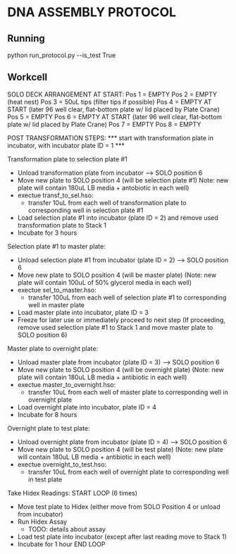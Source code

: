 # DNA ASSEMBLY PROTOCOL

## Running

  python run_protocol.py --is_test True
 
## Workcell 

SOLO DECK ARRANGEMENT AT START: 
Pos 1 = EMPTY
Pos 2 = EMPTY (heat nest)
Pos 3 = 50uL tips (filter tips if possible)
Pos 4 = EMPTY AT START (later 96 well clear, flat-bottom plate w/ lid placed by Plate Crane)
Pos 5 = EMPTY
Pos 6 = EMPTY AT START (later 96 well clear, flat-bottom plate w/ lid placed by Plate Crane)
Pos 7 = EMPTY
Pos 8 = EMPTY

POST TRANSFORMATION STEPS: 
*** start with transformation plate in incubator, with incubator plate ID = 1 ***

Transformation plate to selection plate #1 
- Unload transformation plate from incubator --> SOLO position 6
- Move new plate to SOLO position 4 (will be selection plate #1)
    Note: new plate will contain 180uL LB media + antobiotic in each well)
- exectue transf_to_sel.hso: 
    - transfer 10uL from each well of transformation plate to corresponding well in selection plate #1 
- Load selection plate #1 into incubator (plate ID = 2) and remove used transformation plate to Stack 1
- Incubate for 3 hours

Selection plate #1 to master plate:
- Unload selection plate #1 from incubator (plate ID = 2) --> SOLO position 6
- Move new plate to SOLO position 4 (will be master plate)
    (Note: new plate will contain 100uL of 50% glycerol media in each well)
- exectue sel_to_master.hso: 
    - transfer 100uL from each well of selection plate #1 to corresponding well in master plate  
- Load master plate into incubator, plate ID = 3
- Freeze for later use or immediately proceed to next step 
    (If proceeding, remove used selection plate #1 to Stack 1 and move master plate to SOLO position 6)

Master plate to overnight plate: 
- Unload master plate from incubator (plate ID = 3) --> SOLO position 6
- Move new plate to SOLO position 4 (will be overnight plate)
    (Note: new plate will contain 180uL LB media + antibiotic in each well)
- exectue master_to_overnight.hso: 
    - transfer 10uL from each well of master plate to corresponding well in overnight plate 
- Load overnight plate into incubator, plate ID = 4
- Incubate for 8 hours

Overnight plate to test plate: 
- Unload overnight plate from incubator (plate ID = 4) --> SOLO position 6
- Move new plate to SOLO position 4 (will be test plate)
    (Note: new plate will contain 180uL LB media + antibiotic in each well)
- exectue overnight_to_test.hso: 
    - transfer 10uL from each well of overnight plate to corresponding well in test plate 

Take Hidex Readings: 
START LOOP (6 times)
- Move test plate to Hidex (either move from SOLO Position 4 or unload from incubator)
- Run Hidex Assay 
    - TODO: details about assay
- Load test plate into incubator (except after last reading move to Stack 1)
- Incubate for 1 hour
END LOOP
